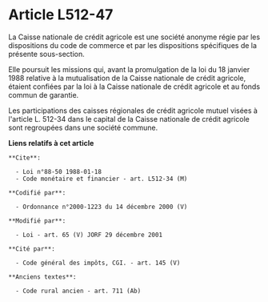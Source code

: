 # Article L512-47

La Caisse nationale de crédit agricole est une société anonyme régie par les dispositions du code de commerce et par les
dispositions spécifiques de la présente sous-section.

Elle poursuit les missions qui, avant la promulgation de la loi du 18 janvier 1988 relative à la mutualisation de la Caisse
nationale de crédit agricole, étaient confiées par la loi à la Caisse nationale de crédit agricole et au fonds commun de
garantie.

Les participations des caisses régionales de crédit agricole mutuel visées à l'article L. 512-34 dans le capital de la Caisse
nationale de crédit agricole sont regroupées dans une société commune.

**Liens relatifs à cet article**

	**Cite**:

	  - Loi n°88-50 1988-01-18
	  - Code monétaire et financier - art. L512-34 (M)

	**Codifié par**:

	  - Ordonnance n°2000-1223 du 14 décembre 2000 (V)

	**Modifié par**:

	  - Loi - art. 65 (V) JORF 29 décembre 2001

	**Cité par**:

	  - Code général des impôts, CGI. - art. 145 (V)

	**Anciens textes**:

	  - Code rural ancien - art. 711 (Ab)
